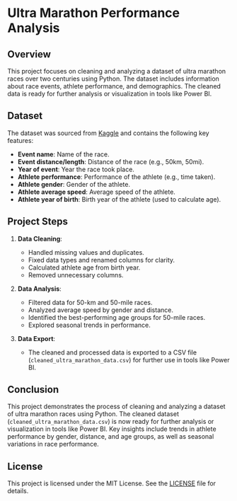 # Ultra Marathon Performance Analysis

## Overview
This project focuses on cleaning and analyzing a dataset of ultra marathon races over two centuries using Python. The dataset includes information about race events, athlete performance, and demographics. The cleaned data is ready for further analysis or visualization in tools like Power BI.

## Dataset
The dataset was sourced from [Kaggle](#) and contains the following key features:
- **Event name**: Name of the race.
- **Event distance/length**: Distance of the race (e.g., 50km, 50mi).
- **Year of event**: Year the race took place.
- **Athlete performance**: Performance of the athlete (e.g., time taken).
- **Athlete gender**: Gender of the athlete.
- **Athlete average speed**: Average speed of the athlete.
- **Athlete year of birth**: Birth year of the athlete (used to calculate age).

## Project Steps
1. **Data Cleaning**:
   - Handled missing values and duplicates.
   - Fixed data types and renamed columns for clarity.
   - Calculated athlete age from birth year.
   - Removed unnecessary columns.

2. **Data Analysis**:
   - Filtered data for 50-km and 50-mile races.
   - Analyzed average speed by gender and distance.
   - Identified the best-performing age groups for 50-mile races.
   - Explored seasonal trends in performance.

3. **Data Export**:
   - The cleaned and processed data is exported to a CSV file (`cleaned_ultra_marathon_data.csv`) for further use in tools like Power BI.

## Conclusion
This project demonstrates the process of cleaning and analyzing a dataset of ultra marathon races using Python. The cleaned dataset (`cleaned_ultra_marathon_data.csv`) is now ready for further analysis or visualization in tools like Power BI. Key insights include trends in athlete performance by gender, distance, and age groups, as well as seasonal variations in race performance.

## License
This project is licensed under the MIT License. See the [LICENSE](LICENSE) file for details.
